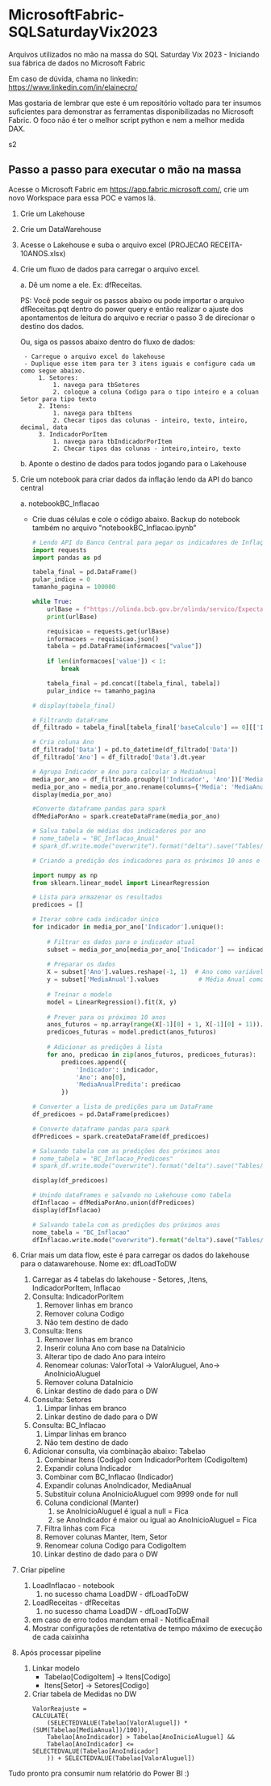 # MicrosoftFabric-SQLSaturdayVix2023
Arquivos utilizados no mão na massa do SQL Saturday Vix 2023 - Iniciando sua fábrica de dados no Microsoft Fabric

Em caso de dúvida, chama no linkedin: https://www.linkedin.com/in/elainecro/ 

Mas gostaria de lembrar que este é um repositório voltado para ter insumos suficientes para demonstrar as ferramentas disponibilizadas no Microsoft Fabric. O foco não é ter o melhor script python e nem a melhor medida DAX. 

s2


## Passo a passo para executar o mão na massa

Acesse o Microsoft Fabric em https://app.fabric.microsoft.com/, crie um novo Workspace para essa POC e vamos lá.

1. Crie um Lakehouse
2. Crie um DataWarehouse
3. Acesse o Lakehouse e suba o arquivo excel (PROJECAO RECEITA-10ANOS.xlsx)
4. Crie um fluxo de dados para carregar o arquivo excel.

    a. Dê um nome a ele. Ex: dfReceitas.

	PS: Você pode seguir os passos abaixo ou pode importar o arquivo dfReceitas.pqt dentro do power query e então realizar o ajuste dos apontamentos de leitura do arquivo e recriar o passo 3 de direcionar o destino dos dados.

	Ou, siga os passos abaixo dentro do fluxo de dados:

        - Carregue o arquivo excel do lakehouse
        - Duplique esse item para ter 3 itens iguais e configure cada um como segue abaixo.
            1. Setores:
                1. navega para tbSetores
                2. coloque a coluna Codigo para o tipo inteiro e a coluan Setor para tipo texto
            2. Itens:
                1. navega para tbItens
                2. Checar tipos das colunas - inteiro, texto, inteiro, decimal, data
            3. IndicadorPorItem
                1. navega para tbIndicadorPorItem
                2. Checar tipos das colunas - inteiro,inteiro, texto

    b. Aponte o destino de dados para todos jogando para o Lakehouse

5. Crie um notebook para criar dados da inflação lendo da API do banco central

    a. notebookBC_Inflacao
	
	- Crie duas células e cole o código abaixo. Backup do notebook também no arquivo "notebookBC_Inflacao.ipynb"

        
        ```python
        # Lendo API do Banco Central para pegar os indicadores de Inflação dos últimos anos, calcular médias anuais e gravar em uma tabela no Lakehouse
        import requests
        import pandas as pd
        
        tabela_final = pd.DataFrame()
        pular_indice = 0
        tamanho_pagina = 100000
        
        while True:
            urlBase = f"https://olinda.bcb.gov.br/olinda/servico/Expectativas/versao/v1/odata/ExpectativasMercadoInflacao12Meses?$top={tamanho_pagina}&$skip={pular_indice}&$filter=Suavizada%20eq%20'S'&$format=json"
            print(urlBase)
        
            requisicao = requests.get(urlBase)
            informacoes = requisicao.json()
            tabela = pd.DataFrame(informacoes["value"])
            
            if len(informacoes['value']) < 1:
                break
        
            tabela_final = pd.concat([tabela_final, tabela])
            pular_indice += tamanho_pagina
        
        # display(tabela_final)
        
        # Filtrando dataFrame
        df_filtrado = tabela_final[tabela_final['baseCalculo'] == 0][['Indicador', 'Data', 'Media']]
        
        # Cria coluna Ano
        df_filtrado['Data'] = pd.to_datetime(df_filtrado['Data'])
        df_filtrado['Ano'] = df_filtrado['Data'].dt.year
        
        # Agrupa Indicador e Ano para calcular a MediaAnual
        media_por_ano = df_filtrado.groupby(['Indicador', 'Ano'])['Media'].mean().reset_index()
        media_por_ano = media_por_ano.rename(columns={'Media': 'MediaAnual'})
        display(media_por_ano)
        
        #Converte dataframe pandas para spark
        dfMediaPorAno = spark.createDataFrame(media_por_ano)
        
        # Salva tabela de médias dos indicadores por ano
        # nome_tabela = "BC_Inflacao_Anual"
        # spark_df.write.mode("overwrite").format("delta").save("Tables/" + nome_tabela)
        ```
        
        ```python
        # Criando a predição dos indicadores para os próximos 10 anos e salvando em tabela
        
        import numpy as np
        from sklearn.linear_model import LinearRegression
        
        # Lista para armazenar os resultados
        predicoes = []
        
        # Iterar sobre cada indicador único
        for indicador in media_por_ano['Indicador'].unique():
            
            # Filtrar os dados para o indicador atual
            subset = media_por_ano[media_por_ano['Indicador'] == indicador]
            
            # Preparar os dados
            X = subset['Ano'].values.reshape(-1, 1)  # Ano como variável independente
            y = subset['MediaAnual'].values           # Média Anual como variável dependente
            
            # Treinar o modelo
            model = LinearRegression().fit(X, y)
            
            # Prever para os próximos 10 anos
            anos_futuros = np.array(range(X[-1][0] + 1, X[-1][0] + 11)).reshape(-1, 1)
            predicoes_futuras = model.predict(anos_futuros)
            
            # Adicionar as predições à lista
            for ano, predicao in zip(anos_futuros, predicoes_futuras):
                predicoes.append({
                    'Indicador': indicador,
                    'Ano': ano[0],
                    'MediaAnualPredita': predicao
                })
        
        # Converter a lista de predições para um DataFrame
        df_predicoes = pd.DataFrame(predicoes)
        
        # Converte dataframe pandas para spark
        dfPredicoes = spark.createDataFrame(df_predicoes)
        
        # Salvando tabela com as predições dos próximos anos
        # nome_tabela = "BC_Inflacao_Predicoes"
        # spark_df.write.mode("overwrite").format("delta").save("Tables/" + nome_tabela)
        
        display(df_predicoes)
        ```
        
        ```python
        # Unindo dataFrames e salvando no Lakehouse como tabela
        dfInflacao = dfMediaPorAno.union(dfPredicoes)
        display(dfInflacao)
        
        # Salvando tabela com as predições dos próximos anos
        nome_tabela = "BC_Inflacao"
        dfInflacao.write.mode("overwrite").format("delta").save("Tables/" + nome_tabela)
        ```
        
6. Criar mais um data flow, este é para carregar os dados do lakehouse para o datawarehouse. Nome ex: dfLoadToDW
    1. Carregar as 4 tabelas do lakehouse - Setores, ,Itens, IndicadorPorItem, Inflacao
    2. Consulta: IndicadorPorItem
        1. Remover linhas em branco
        2. Remover coluna Codigo
        3. Não tem destino de dado
    3. Consulta: Itens
        1. Remover linhas em branco
        2. Inserir coluna Ano com base na DataInicio
        3. Alterar tipo de dado Ano para inteiro
        4. Renomear colunas: ValorTotal → ValorAluguel, Ano→ AnoInicioAluguel
        5. Remover coluna DataInicio
        6. Linkar destino de dado para o DW
    4. Consulta: Setores
        1. Limpar linhas em branco
        2. Linkar destino de dado para o DW
    5. Consulta: BC_Inflacao
        1. Limpar linhas em branco
        2. Não tem destino de dado
    6. Adicionar consulta, via combinação abaixo: Tabelao
        1. Combinar Itens (Codigo) com IndicadorPorItem (CodigoItem)
        2. Expandir coluna Indicador
        3. Combinar com BC_Inflacao (Indicador)
        4. Expandir colunas AnoIndicador, MediaAnual
        5. Substituir coluna AnoInicioAluguel com 9999 onde for null
        6. Coluna condicional (Manter)
            1. se AnoInicioAluguel é igual a null = Fica
            2. se AnoIndicador é maior ou igual ao AnoInicioAluguel = Fica
        7. Filtra linhas com Fica
        8. Remover colunas Manter, Item, Setor
        9. Renomear coluna Codigo para CodigoItem
        10. Linkar destino de dado para o DW
    
    
7. Criar pipeline
    1. LoadInflacao - notebook
		1. no sucesso chama LoadDW - dfLoadToDW
    2. LoadReceitas - dfReceitas
        1. no sucesso chama LoadDW - dfLoadToDW
    3. em caso de erro todos mandam email - NotificaEmail
    4. Mostrar configurações de retentativa de tempo máximo de execução de cada caixinha
8. Após processar pipeline
    1. Linkar modelo
		- Tabelao[CodigoItem] -> Itens[Codigo]
		- Itens[Setor] -> Setores[Codigo]
    2. Criar tabela de Medidas no DW
		```shell
		ValorReajuste = 
		CALCULATE(
			(SELECTEDVALUE(Tabelao[ValorAluguel]) * (SUM(Tabelao[MediaAnual])/100)),
			Tabelao[AnoIndicador] > Tabelao[AnoInicioAluguel] &&
			Tabelao[AnoIndicador] <= SELECTEDVALUE(Tabelao[AnoIndicador]
			)) + SELECTEDVALUE(Tabelao[ValorAluguel])
		```


Tudo pronto pra consumir num relatório do Power BI :) 